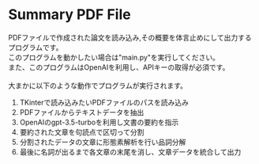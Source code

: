 # Summary PDF File
PDFファイルで作成された論文を読み込み,その概要を体言止めにして出力するプログラムです。<br>
このプログラムを動かしたい場合は"main.py"を実行してください。<br>
また、このプログラムはOpenAIを利用し、APIキーの取得が必須です。<br>
<br>
大まかに以下のような動作でプログラムが実行されます。
1. TKinterで読み込みたいPDFファイルのパスを読み込み
2. PDFファイルからテキストデータを抽出
3. OpenAIのgpt-3.5-turboを利用し文書の要約を指示
4. 要約された文章を句読点で区切って分割
5. 分割されたデータの文章に形態素解析を行い品詞分解
6. 最後に名詞が出るまで各文章の末尾を消し、文章データを統合して出力
